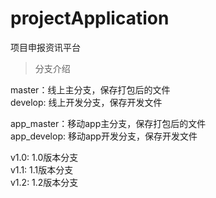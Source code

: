 # projectApplication

项目申报资讯平台

> 分支介绍

<p>
master：线上主分支，保存打包后的文件<br/>
develop: 线上开发分支，保存开发文件
</p>

<p>
app_master：移动app主分支，保存打包后的文件<br/>
app_develop: 移动app开发分支，保存开发文件
</p>

<p>
v1.0: 1.0版本分支<br/>
v1.1: 1.1版本分支<br/>
v1.2: 1.2版本分支
</p>